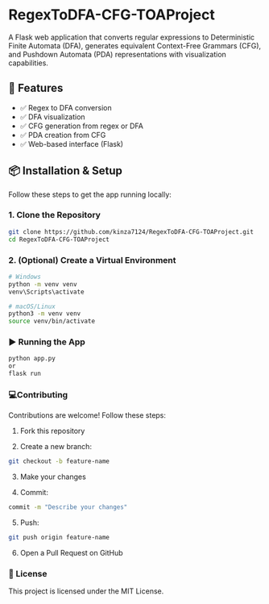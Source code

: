 # RegexToDFA-CFG-TOAProject
A Flask web application that converts regular expressions to Deterministic Finite Automata (DFA), generates equivalent Context-Free Grammars (CFG), and Pushdown Automata (PDA) representations with visualization capabilities.

## 🚀 Features

- ✅ Regex to DFA conversion
- ✅ DFA visualization
- ✅ CFG generation from regex or DFA
- ✅ PDA creation from CFG
- ✅ Web-based interface (Flask)


## 📦 Installation & Setup

Follow these steps to get the app running locally:

### 1. Clone the Repository

```bash
git clone https://github.com/kinza7124/RegexToDFA-CFG-TOAProject.git
cd RegexToDFA-CFG-TOAProject
```
### 2. (Optional) Create a Virtual Environment

```bash
# Windows
python -m venv venv
venv\Scripts\activate

# macOS/Linux
python3 -m venv venv
source venv/bin/activate
```

### ▶️ Running the App
```bash
python app.py
or
flask run
```

### 💻Contributing
Contributions are welcome! Follow these steps: 
1. Fork this repository

2. Create a new branch:
```bash
git checkout -b feature-name
```

3. Make your changes

4. Commit:
```bash
commit -m "Describe your changes"
```

5. Push:
```bash
git push origin feature-name
```

6. Open a Pull Request on GitHub

### 📝 License
This project is licensed under the MIT License.
